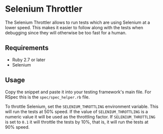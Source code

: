 # Selenium Throttler

The Selenium Throttler allows to run tests which are using Selenium at a lower
speed. This makes it easier to follow along with the tests when debugging since
they will otherwise be too fast for a human.

## Requirements

* Ruby 2.7 or later
* Selenium

## Usage

Copy the snippet and paste it into your testing framework's main file. For RSpec
this is the `spec/spec_helper.rb` file.

To throttle Selenium, set the `SELENIUM_THROTTLING` environment variable. This
will run the tests at 50% speed. If the value of `SELENIUM_THROTTLING` is a
numeric value it will be used as the throttling factor. If
`SELENIUM_THROTTLING` is set to `0.1` it will throttle the tests by 10%, that
is, it will run the tests at 90% speed.
